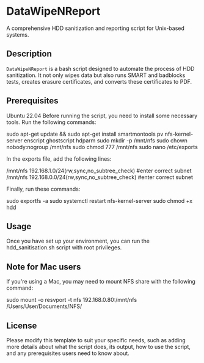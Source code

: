 # DataWipeNReport

A comprehensive HDD sanitization and reporting script for Unix-based systems.

## Description

`DataWipeNReport` is a bash script designed to automate the process of HDD sanitization. It not only wipes data but also runs SMART and badblocks tests, creates erasure certificates, and converts these certificates to PDF.

## Prerequisites

Ubuntu 22.04
Before running the script, you need to install some necessary tools. Run the following commands:

sudo apt-get update && sudo apt-get install smartmontools pv nfs-kernel-server enscript ghostscript hdparm
sudo mkdir -p /mnt/nfs
sudo chown nobody:nogroup /mnt/nfs
sudo chmod 777 /mnt/nfs
sudo nano /etc/exports

In the exports file, add the following lines:

/mnt/nfs 192.168.1.0/24(rw,sync,no_subtree_check) #enter correct subnet
/mnt/nfs 192.168.0.0/24(rw,sync,no_subtree_check) #enter correct subnet

Finally, run these commands:

sudo exportfs -a
sudo systemctl restart nfs-kernel-server
sudo chmod +x hdd

## Usage

Once you have set up your environment, you can run the hdd_sanitisation.sh script with root privileges.

## Note for Mac users

If you're using a Mac, you may need to mount NFS share with the following command:

sudo mount -o resvport -t nfs 192.168.0.80:/mnt/nfs /Users/User/Documents/NFS/

## License

Please modify this template to suit your specific needs, such as adding more details about what the script does, its output, how to use the script, and any prerequisites users need to know about.

